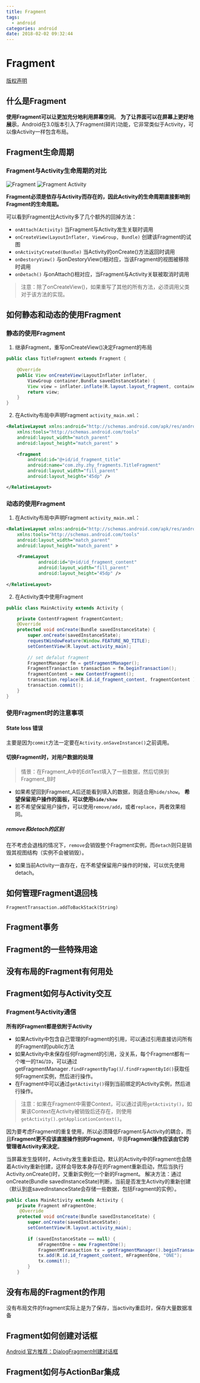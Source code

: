 ```yaml
---
title: Fragment
tags:
  - android
categories: android
date: 2018-02-02 09:32:44
---
```


# Fragment

[版权声明](http://blog.csdn.net/lmj623565791/article/details/37970961)


## 什么是Fragment
**使用Fragment可以让更加充分地利用屏幕空间**。
**为了让界面可以在屏幕上更好地展示**，Android在3.0版本引入了Fragment(碎片)功能，它非常类似于Activity，可以像Activity一样包含布局。

## Fragment生命周期
### Fragment与Activity生命周期的对比
![Fragment](./Image.png) ![Fragment Activity](./20140719225005356.png)

**Fragment必须是依存与Activity而存在的，因此Activity的生命周期直接影响到Fragment的生命周期。**

可以看到Fragment比Activity多了几个额外的回掉方法：
- `onAttach(Activity)`
  当Fragment与Activity发生关联时调用
- `onCreateView(LayoutInflater, ViewGroup, Bundle)`
  创建该Fragment的试图
- `onActivityCreated(Bundle)`
  当Activity的onCreate()方法返回时调用
- `onDestoryView()`
  与onDestoryView()相对应，当该Fragment的视图被移除时调用
- `onDetach()`
  与onAttach()相对应，当Fragment与Activity关联被取消时调用

>注意：除了onCreateView()，如果重写了其他的所有方法，必须调用父类对于该方法的实现。


## 如何静态和动态的使用Fragment

### 静态的使用Fragment
1. 继承Fragment，重写onCreateView()决定Fragment的布局

```java
public class TitleFragment extends Fragment {  
  
    @Override  
    public View onCreateView(LayoutInflater inflater, 
	    ViewGroup container,Bundle savedInstanceState) {  
        View view = inflater.inflate(R.layout.layout_fragment, container, false); 
        return view;  
    }  
}  
```
2. 在Activity布局中声明Fragment
   `activity_main.xml`：
```xml
<RelativeLayout xmlns:android="http://schemas.android.com/apk/res/android"  
    xmlns:tools="http://schemas.android.com/tools"  
    android:layout_width="match_parent"  
    android:layout_height="match_parent" >  
  
    <fragment  
        android:id="@+id/id_fragment_title"  
        android:name="com.zhy.zhy_fragments.TitleFragment"  
        android:layout_width="fill_parent"  
        android:layout_height="45dp" /> 

</RelativeLayout>  
```

### 动态的使用Fragment
1. 在Activity布局中声明Fragment
   `activity_main.xml`：
```xml
<RelativeLayout xmlns:android="http://schemas.android.com/apk/res/android"  
    xmlns:tools="http://schemas.android.com/tools"  
    android:layout_width="match_parent"  
    android:layout_height="match_parent" >  
    
	<FrameLayout  
	        android:id="@+id/id_fragment_content"
	        android:layout_width="fill_parent"  
	        android:layout_height="45dp" />    
	        
</RelativeLayout> 
```
2. 在Activity类中使用Fragment
```java
public class MainActivity extends Activity {

	private ContentFragment fragmentContent;
	@Override  
    protected void onCreate(Bundle savedInstanceState) {
		super.onCreate(savedInstanceState);  
        requestWindowFeature(Window.FEATURE_NO_TITLE);  
        setContentView(R.layout.activity_main);  
		
		// set defalut fragment
		FragmentManager fm = getFragmentManager();  
        FragmentTransaction transaction = fm.beginTransaction();  
        fragmentContent = new ContentFragment();  
        transaction.replace(R.id.id_fragment_content, fragmentContent );  
        transaction.commit();  
	} 
}
```

### 使用Fragment时的注意事项

#### State loss 错误
主要是因为`commit`方法一定要在`Activity.onSaveInstance()`之前调用。

#### 切换Fragment时，对用户数据的处理
>情景：在Fragment_A中的EditText填入了一些数据，然后切换到Fragment_B时

- 如果希望回到Fragment_A后还能看到填入的数据，则适合用`hide/show`。
  **希望保留用户操作的面板，可以使用`hide/show`** 
- 若不希望保留用户操作，可以使用`remove/add`，或者`replace`，两者效果相同。

##### remove和detach的区别
在不考虑会退栈的情况下，`remove`会销毁整个Fragment实例，而`detach`则只是销毁其视图结构（实例不会被销毁）。
- 如果当前Activity一直存在，在不希望保留用户操作的时候，可以优先使用detach。

## 如何管理Fragment退回栈
`FragmentTransaction.addToBackStack(String)`

## Fragment事务

## Fragment的一些特殊用途

## 没有布局的Fragment有何用处

## Fragment如何与Activity交互
### Fragment与Activity通信
**所有的Fragment都是依附于Activity**
- 如果Activity中包含自己管理的Fragment的引用，可以通过引用直接访问所有的Fragment的public方法
- 如果Activity中未保存任何Fragment的引用，没关系，每个Fragment都有一个唯一的`TAG`/`ID`，可以通过getFragmentManager`.findFragmentByTag()`/`.findFragmentById()`获取任何Fragment实例，然后进行操作。
- 在Fragment中可以通过`getActivity()`得到当前绑定的Activity实例，然后进行操作。

> 注意：如果在Fragment中需要Context，可以通过调用`getActivity()`，如果该Context在Activity被销毁后还存在，则使用`getActivity().getApplicationContext()`。

因为要考虑Fragment的重复使用，所以必须降低Fragment与Activity的耦合，而且**Fragment更不应该直接操作别的Fragment**，毕竟**Fragment操作应该由它的管理者Activity来决定**。

当屏幕发生旋转时，Activity发生重新启动，默认的Activity中的Fragment也会随着Activity重新创建，这样会导致本身存在的Fragment重新启动，然后当执行Activity.onCreate()时，又重新实例化一个新的Fragment。
解决方法：通过onCreate(Bundle savedInstanceState)判断，当前是否发生Activity的重新创建（默认到底savedInstanceState会存储一些数据，包括Fragment的实例）。
```java
public class MainActivity extends Activity {
	private Fragment mFragmentOne;
	 @Override  
    protected void onCreate(Bundle savedInstanceState) {
		super.onCreate(savedInstanceState);
		setContentView(R.layout.activity_main);
		
		if (savedInstanceState == null) {
			mFragmentOne = new FragmentOne();
			FragmentMTransaction tx = getFragmentManager().beginTransaction();
			tx.add(R.id.id_fragment_content, mFragmentOne, "ONE");
			tx.commit();
		}
	}
```

## 没有布局的Fragment的作用
没有布局文件的fragment实际上是为了保存，当activity重启时，保存大量数据准备

## Fragment如何创建对话框
[Android 官方推荐：DialogFragment创建对话框](http://blog.csdn.net/lmj623565791/article/details/37815413)


## Fragment如何与ActionBar集成



